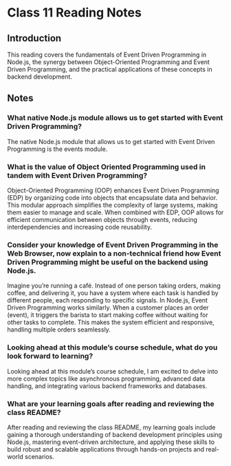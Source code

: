 # Class 11 Reading Notes

## Introduction

This reading covers the fundamentals of Event Driven Programming in Node.js, the synergy between Object-Oriented Programming and Event Driven Programming, and the practical applications of these concepts in backend development.

## Notes

### What native Node.js module allows us to get started with Event Driven Programming?

The native Node.js module that allows us to get started with Event Driven Programming is the events module.

### What is the value of Object Oriented Programming used in tandem with Event Driven Programming?

Object-Oriented Programming (OOP) enhances Event Driven Programming (EDP) by organizing code into objects that encapsulate data and behavior. This modular approach simplifies the complexity of large systems, making them easier to manage and scale. When combined with EDP, OOP allows for efficient communication between objects through events, reducing interdependencies and increasing code reusability.

### Consider your knowledge of Event Driven Programming in the Web Browser, now explain to a non-technical friend how Event Driven Programming might be useful on the backend using Node.js.

Imagine you’re running a café. Instead of one person taking orders, making coffee, and delivering it, you have a system where each task is handled by different people, each responding to specific signals. In Node.js, Event Driven Programming works similarly. When a customer places an order (event), it triggers the barista to start making coffee without waiting for other tasks to complete. This makes the system efficient and responsive, handling multiple orders seamlessly.

### Looking ahead at this module’s course schedule, what do you look forward to learning?

Looking ahead at this module’s course schedule, I am excited to delve into more complex topics like asynchronous programming, advanced data handling, and integrating various backend frameworks and databases.

### What are your learning goals after reading and reviewing the class README?

After reading and reviewing the class README, my learning goals include gaining a thorough understanding of backend development principles using Node.js, mastering event-driven architecture, and applying these skills to build robust and scalable applications through hands-on projects and real-world scenarios.
